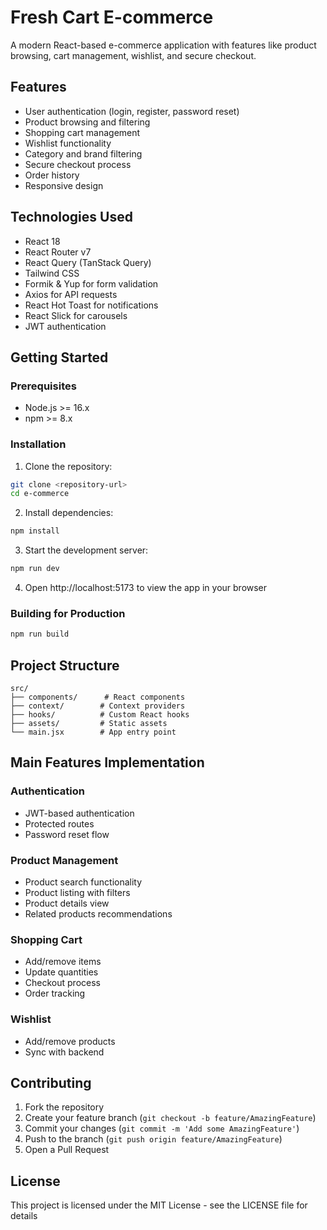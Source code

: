 # Fresh Cart E-commerce

A modern React-based e-commerce application with features like product browsing, cart management, wishlist, and secure checkout.

## Features

- User authentication (login, register, password reset)
- Product browsing and filtering
- Shopping cart management
- Wishlist functionality
- Category and brand filtering
- Secure checkout process
- Order history
- Responsive design

## Technologies Used

- React 18
- React Router v7
- React Query (TanStack Query)
- Tailwind CSS
- Formik & Yup for form validation
- Axios for API requests
- React Hot Toast for notifications
- React Slick for carousels
- JWT authentication

## Getting Started

### Prerequisites

- Node.js >= 16.x
- npm >= 8.x

### Installation

1. Clone the repository:

```bash
git clone <repository-url>
cd e-commerce
```

2. Install dependencies:

```bash
npm install
```

3. Start the development server:

```bash
npm run dev
```

4. Open http://localhost:5173 to view the app in your browser

### Building for Production

```bash
npm run build
```

## Project Structure

```
src/
├── components/      # React components
├── context/        # Context providers
├── hooks/          # Custom React hooks
├── assets/         # Static assets
└── main.jsx        # App entry point
```

## Main Features Implementation

### Authentication

- JWT-based authentication
- Protected routes
- Password reset flow

### Product Management

- Product search functionality
- Product listing with filters
- Product details view
- Related products recommendations

### Shopping Cart

- Add/remove items
- Update quantities
- Checkout process
- Order tracking

### Wishlist

- Add/remove products
- Sync with backend

## Contributing

1. Fork the repository
2. Create your feature branch (`git checkout -b feature/AmazingFeature`)
3. Commit your changes (`git commit -m 'Add some AmazingFeature'`)
4. Push to the branch (`git push origin feature/AmazingFeature`)
5. Open a Pull Request

## License

This project is licensed under the MIT License - see the LICENSE file for details
